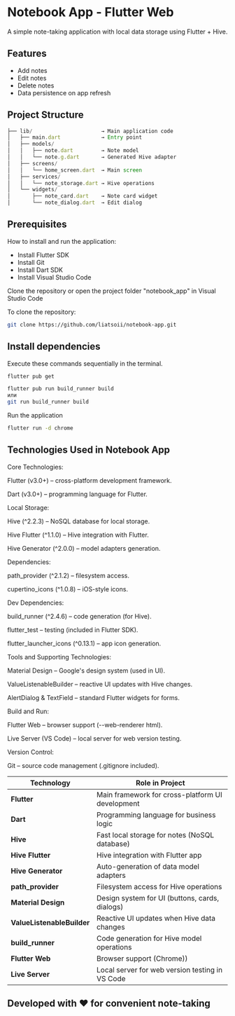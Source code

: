 # Notebook App - Flutter Web

A simple note-taking application with local data storage using Flutter + Hive.

## Features
- Add notes
- Edit notes
- Delete notes
- Data persistence on app refresh

## Project Structure
```typescript
├── lib/                      → Main application code
│   ├── main.dart             → Entry point
│   ├── models/
│   │   ├── note.dart         → Note model
│   │   └── note.g.dart       → Generated Hive adapter
│   ├── screens/
│   │   └── home_screen.dart  → Main screen
│   ├── services/
│   │   └── note_storage.dart → Hive operations
│   └── widgets/
│       ├── note_card.dart    → Note card widget
│       └── note_dialog.dart  → Edit dialog
```

## Prerequisites
How to install and run the application:
- Install Flutter SDK
- Install Git
- Install Dart SDK
- Install Visual Studio Code

Clone the repository or open the project folder "notebook_app" in Visual Studio Code

To clone the repository:
```sh
git clone https://github.com/liatsoii/notebook-app.git
```
## Install dependencies

Execute these commands sequentially in the terminal.

```sh
flutter pub get
```
```sh
flutter pub run build_runner build
или
git run build_runner build
```

Run the application

```sh
flutter run -d chrome
```
## Technologies Used in Notebook App

Core Technologies:

Flutter (v3.0+) – cross-platform development framework.

Dart (v3.0+) – programming language for Flutter.

Local Storage:

Hive (^2.2.3) – NoSQL database for local storage.

Hive Flutter (^1.1.0) – Hive integration with Flutter.

Hive Generator (^2.0.0) – model adapters generation.

Dependencies:

path_provider (^2.1.2) – filesystem access.

cupertino_icons (^1.0.8) – iOS-style icons.

Dev Dependencies:

build_runner (^2.4.6) – code generation (for Hive).

flutter_test – testing (included in Flutter SDK).

flutter_launcher_icons (^0.13.1) – app icon generation.

Tools and Supporting Technologies:

Material Design – Google's design system (used in UI).

ValueListenableBuilder – reactive UI updates with Hive changes.

AlertDialog & TextField – standard Flutter widgets for forms.

Build and Run:

Flutter Web – browser support (--web-renderer html).

Live Server (VS Code) – local server for web version testing.

Version Control:

Git – source code management (.gitignore included).

| Technology         | Role in Project                                                                 |
|--------------------|-------------------------------------------------------------------------------|
| **Flutter**        | Main framework for cross-platform UI development                        |
| **Dart**           | Programming language for business logic                            |
| **Hive**           | Fast local storage for notes (NoSQL database)                              |
| **Hive Flutter**   | Hive integration with Flutter app                                         |
| **Hive Generator** | Auto-generation of data model adapters                                    |
| **path_provider**  | Filesystem access for Hive operations                                     |
| **Material Design**| Design system for UI (buttons, cards, dialogs)           |
| **ValueListenableBuilder** | Reactive UI updates when Hive data changes                 |
| **build_runner**   | Code generation for Hive model operations                              |
| **Flutter Web**    | Browser support (Chrome))                          |
| **Live Server**    | Local server for web version testing in VS Code                        |

## Developed with ❤️ for convenient note-taking
